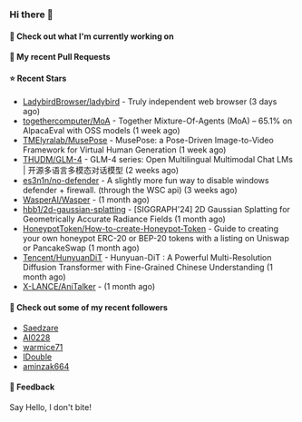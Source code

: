 ### Hi there 👋

#### 👷 Check out what I'm currently working on

#### 🔨 My recent Pull Requests


#### ⭐ Recent Stars

- [LadybirdBrowser/ladybird](https://github.com/LadybirdBrowser/ladybird) - Truly independent web browser (3 days ago)
- [togethercomputer/MoA](https://github.com/togethercomputer/MoA) - Together Mixture-Of-Agents (MoA) –  65.1% on AlpacaEval with OSS models (1 week ago)
- [TMElyralab/MusePose](https://github.com/TMElyralab/MusePose) - MusePose: a Pose-Driven Image-to-Video Framework for Virtual Human Generation (1 week ago)
- [THUDM/GLM-4](https://github.com/THUDM/GLM-4) - GLM-4 series: Open Multilingual Multimodal Chat LMs | 开源多语言多模态对话模型 (2 weeks ago)
- [es3n1n/no-defender](https://github.com/es3n1n/no-defender) - A slightly more fun way to disable windows defender &#43; firewall. (through the WSC api) (3 weeks ago)
- [WasperAI/Wasper](https://github.com/WasperAI/Wasper) -  (1 month ago)
- [hbb1/2d-gaussian-splatting](https://github.com/hbb1/2d-gaussian-splatting) - [SIGGRAPH&#39;24] 2D Gaussian Splatting for Geometrically Accurate Radiance Fields (1 month ago)
- [HoneypotToken/How-to-create-Honeypot-Token](https://github.com/HoneypotToken/How-to-create-Honeypot-Token) - Guide to creating your own honeypot ERC-20 or BEP-20 tokens with a listing on Uniswap or PancakeSwap (1 month ago)
- [Tencent/HunyuanDiT](https://github.com/Tencent/HunyuanDiT) - Hunyuan-DiT : A Powerful Multi-Resolution Diffusion Transformer with Fine-Grained Chinese Understanding (1 month ago)
- [X-LANCE/AniTalker](https://github.com/X-LANCE/AniTalker) -  (1 month ago)

#### 👯 Check out some of my recent followers

- [Saedzare](https://github.com/Saedzare)
- [AI0228](https://github.com/AI0228)
- [warmice71](https://github.com/warmice71)
- [IDouble](https://github.com/IDouble)
- [aminzak664](https://github.com/aminzak664)

#### 💬 Feedback

Say Hello, I don't bite!